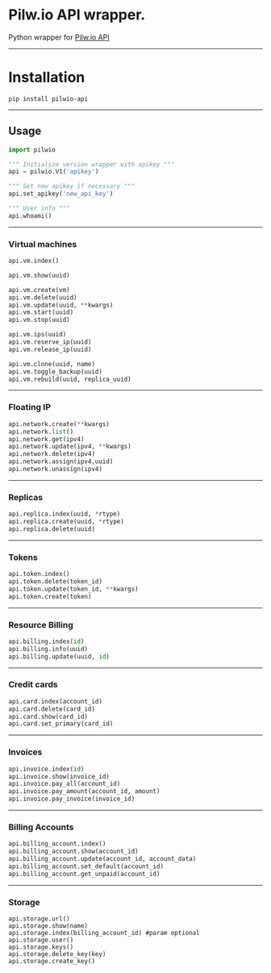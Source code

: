 # Pilw.io API wrapper.
Python wrapper for [Pilw.io API](https://developers.pilw.io/documentation/)

---

# Installation
```pip install pilwio-api```

---

## Usage

```python
import pilwio

""" Initialize version wrapper with apikey """
api = pilwio.V1('apikey')

""" Set new apikey if necessary """
api.set_apikey('new_api_key')

""" User info """
api.whoami()

```

---

### Virtual machines

```python
api.vm.index()

api.vm.show(uuid)

api.vm.create(vm)
api.vm.delete(uuid)
api.vm.update(uuid, **kwargs)
api.vm.start(uuid)
api.vm.stop(uuid)

api.vm.ips(uuid)
api.vm.reserve_ip(uuid)
api.vm.release_ip(uuid)

api.vm.clone(uuid, name)
api.vm.toggle_backup(uuid)
api.vm.rebuild(uuid, replica_uuid)
```

---

### Floating IP

```python
api.network.create(**kwargs)
api.network.list()
api.network.get(ipv4)
api.network.update(ipv4, **kwargs)
api.network.delete(ipv4)
api.network.assign(ipv4,uuid)
api.network.unassign(ipv4)
```
---

### Replicas
```python
api.replica.index(uuid, *rtype)
api.replica.create(uuid, *rtype)
api.replica.delete(uuid)
```

---

### Tokens
```python
api.token.index()
api.token.delete(token_id)
api.token.update(token_id, **kwargs)
api.token.create(token)
```

---

### Resource Billing
```python
api.billing.index(id)
api.billing.info(uuid)
api.billing.update(uuid, id)
```

---

### Credit cards
```python
api.card.index(account_id)
api.card.delete(card_id)
api.card.show(card_id)
api.card.set_primary(card_id)
```

---

### Invoices
```python
api.invoice.index(id)
api.invoice.show(invoice_id)
api.invoice.pay_all(account_id)
api.invoice.pay_amount(account_id, amount)
api.invoice.pay_invoice(invoice_id)
```

---

### Billing Accounts
```python
api.billing_account.index()
api.billing_account.show(account_id)
api.billing_account.update(account_id, account_data)
api.billing_account.set_default(account_id)
api.billing_account.get_unpaid(account_id)
```

---

### Storage
```
api.storage.url()
api.storage.show(name)
api.storage.index(billing_account_id) #param optional
api.storage.user()
api.storage.keys()
api.storage.delete_key(key)
api.storage.create_key()
```

